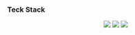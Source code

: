 ### Teck Stack

<p align="center">
    <a href="#" target="_blank"><img src="https://img.shields.io/badge/Python-3766AB?style=flat-square&logo=Python&logoColor=yellow"/></a> 
    <a href="#" target="_blank"><img src="https://img.shields.io/badge/PHP-3766AB?style=flat-square&logo=PHP&logoColor=yellow"/></a>
    <a href="#" target="_blank"><img src="https://img.shields.io/badge/GO-11B48A?style=flat-square&logo=GO&logoColor=yellow"/></a>
</p>

<!--
https://shields.io/

https://simpleicons.org/

-->
